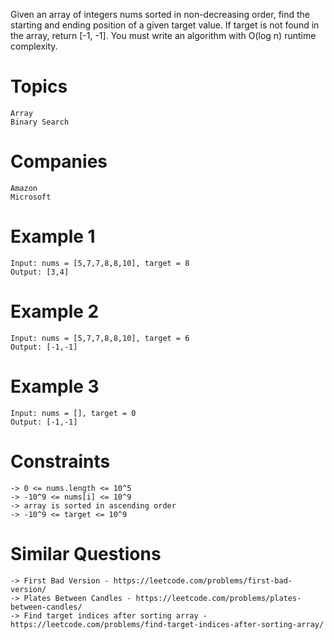 Given an array of integers nums sorted in non-decreasing order, find the starting and ending position of a given target value.
If target is not found in the array, return [-1, -1].
You must write an algorithm with O(log n) runtime complexity.

# Topics
    Array
    Binary Search

# Companies
    Amazon
    Microsoft

# Example 1
    Input: nums = [5,7,7,8,8,10], target = 8
    Output: [3,4]

# Example 2
    Input: nums = [5,7,7,8,8,10], target = 6
    Output: [-1,-1]

# Example 3
    Input: nums = [], target = 0
    Output: [-1,-1]

# Constraints
    -> 0 <= nums.length <= 10^5
    -> -10^9 <= nums[i] <= 10^9
    -> array is sorted in ascending order
    -> -10^9 <= target <= 10^9

# Similar Questions
    -> First Bad Version - https://leetcode.com/problems/first-bad-version/
    -> Plates Between Candles - https://leetcode.com/problems/plates-between-candles/
    -> Find target indices after sorting array - https://leetcode.com/problems/find-target-indices-after-sorting-array/